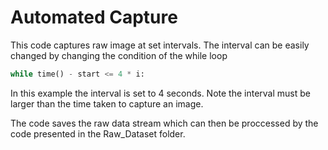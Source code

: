 # Automated Capture

This code captures raw image at set intervals. The interval can be easily changed by changing the condition of the while loop

```python
while time() - start <= 4 * i:
```
In this example the interval is set to 4 seconds. Note the interval must be larger than the time taken to capture an image.

The code saves the raw data stream which can then be proccessed by the code presented in the Raw_Dataset folder.
